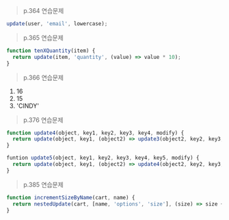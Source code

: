 > p.364 연습문제

```js
update(user, 'email', lowercase);
```

> p.365 연습문제

```js
function tenXQuantity(item) {
  return update(item, 'quantity', (value) => value * 10);
}
```

> p.366 연습문제

1. 16
2. 15
3. 'CINDY'

> p.376 연습문제

```js
function update4(object, key1, key2, key3, key4, modify) {
  return update(object, key1, (object2) => update3(object2, key2, key3, key4, modify));
}

funtion update5(object, key1, key2, key3, key4, key5, modify) {
  return update(object, key1, (object2) => update4(object2, key2, key3, key4, key5, modify));
}
```

> p.385 연습문제

```js
function incrementSizeByName(cart, name) {
  return nestedUpdate(cart, [name, 'options', 'size'], (size) => size + 1);
}
```

